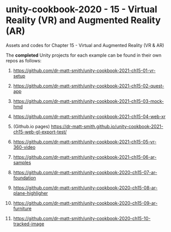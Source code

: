 # unity-cookbook-2020 - 15 - Virtual Reality (VR) and Augmented Reality (AR)
Assets and codes for Chapter 15 - Virtual and Augmented Reality (VR & AR)

The **completed** Unity projects for each example can be found in their own repos as follows:


1. https://github.com/dr-matt-smith/unity-cookbook-2021-ch15-01-vr-setup

1. https://github.com/dr-matt-smith/unity-cookbook-2021-ch15-02-quest-app

1. https://github.com/dr-matt-smith/unity-cookbook-2021-ch15-03-mock-hmd

1. https://github.com/dr-matt-smith/unity-cookbook-2021-ch15-04-web-xr

1. (Github.io pages) https://dr-matt-smith.github.io/unity-cookbook-2021-ch15-web-gl-export-test/

1. https://github.com/dr-matt-smith/unity-cookbook-2021-ch15-05-vr-360-video

1. https://github.com/dr-matt-smith/unity-cookbook-2021-ch15-06-ar-samples

1. https://github.com/dr-matt-smith/unity-cookbook-2020-ch15-07-ar-foundation

1. https://github.com/dr-matt-smith/unity-cookbook-2020-ch15-08-ar-plane-highligher

1. https://github.com/dr-matt-smith/unity-cookbook-2020-ch15-09-ar-furniture

1. https://github.com/dr-matt-smith/unity-cookbook-2020-ch15-10-tracked-image
